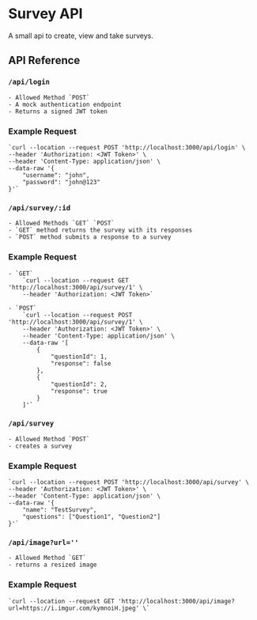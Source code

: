 # Survey API
A small api to create, view and take surveys.

## API Reference

### `/api/login`
    - Allowed Method `POST`
    - A mock authentication endpoint
    - Returns a signed JWT token

### Example Request
    `curl --location --request POST 'http://localhost:3000/api/login' \
    --header 'Authorization: <JWT Token>' \
    --header 'Content-Type: application/json' \
    --data-raw '{
        "username": "john",
        "password": "john@123"
    }'` 

### `/api/survey/:id`
    - Allowed Methods `GET` `POST`
    - `GET` method returns the survey with its responses
    - `POST` method submits a response to a survey

### Example Request
    - `GET`
        `curl --location --request GET 'http://localhost:3000/api/survey/1' \
        --header 'Authorization: <JWT Token>`

    - `POST`
        `curl --location --request POST 'http://localhost:3000/api/survey/1' \
        --header 'Authorization: <JWT Token>' \
        --header 'Content-Type: application/json' \
        --data-raw '[
            {
                "questionId": 1,
                "response": false
            },
            {
                "questionId": 2,
                "response": true
            }
        ]'`
        

### `/api/survey`
    - Allowed Method `POST`
    - creates a survey

### Example Request
    `curl --location --request POST 'http://localhost:3000/api/survey' \
    --header 'Authorization: <JWT Token>' \
    --header 'Content-Type: application/json' \
    --data-raw '{
        "name": "TestSurvey",
        "questions": ["Question1", "Question2"]
    }'`

### `/api/image?url=''`
    - Allowed Method `GET`
    - returns a resized image

### Example Request
    `curl --location --request GET 'http://localhost:3000/api/image?url=https://i.imgur.com/kymnoiH.jpeg' \`